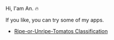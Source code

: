 Hi, I'am An. 🔥

If you like, you can try some of my apps. 

- [Ripe-or-Unripe-Tomatos Classification](https://huggingface.co/spaces/andtr-2021/ripe-tomato-or-unrip-tomato?logs=container)




